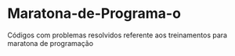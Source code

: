 # Maratona-de-Programa-o
Códigos com problemas resolvidos referente aos treinamentos para maratona de programação
